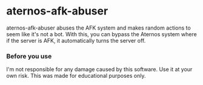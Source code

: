 # aternos-afk-abuser

aternos-afk-abuser abuses the AFK system and makes random actions to seem like it's not a bot. With this, you can bypass the Aternos system where if the server is AFK, it automatically turns the server off.

### Before you use

I'm not responsible for any damage caused by this software. Use it at your own risk. This was made for educational purposes only.



